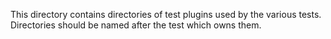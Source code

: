 This directory contains directories of test plugins used by the various tests.  Directories should be named after the test which owns them.
